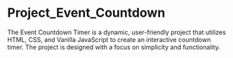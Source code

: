 # Project_Event_Countdown
The Event Countdown Timer is a dynamic, user-friendly project that utilizes HTML, CSS, and Vanilla JavaScript to create an interactive countdown timer. The project is designed with a focus on simplicity and functionality.
